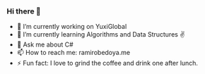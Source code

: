 ### Hi there 👋

- 🔭 I’m currently working on YuxiGlobal
- 🌱 I’m currently learning Algorithms and Data Structures ✌
- 💬 Ask me about C#
- 📫 How to reach me: ramirobedoya.me
- ⚡ Fun fact: I love to grind the coffee and drink one after lunch.








<!--
**Whistler092/Whistler092** is a ✨ _special_ ✨ repository because its `README.md` (this file) appears on your GitHub profile.
![whistler092's GitHub stats](https://github-readme-stats.vercel.app/api?username=whistler092&show_icons=true)
[![Top Langs](https://github-readme-stats.vercel.app/api/top-langs/?username=whistler092)](https://github.com/Whistler092?tab=repositories)


Here are some ideas to get you started:

- 🔭 I’m currently working on ...
- 🌱 I’m currently learning ...
- 👯 I’m looking to collaborate on ...
- 🤔 I’m looking for help with ...
- 💬 Ask me about ...
- 📫 How to reach me: ...
- 😄 Pronouns: ...
- ⚡ Fun fact: ...
-->
